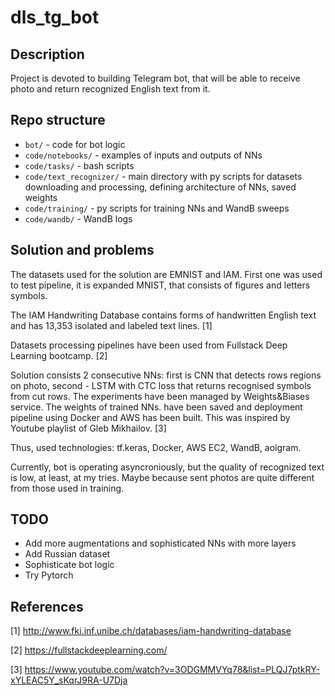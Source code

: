 # dls_tg_bot

## Description

Project is devoted to building Telegram bot, that will be able to receive photo and return recognized English text from it.


## Repo structure

* `bot/` - code for bot logic
* `code/notebooks/` - examples of inputs and outputs of NNs
* `code/tasks/` - bash scripts
* `code/text_recognizer/` - main directory with py scripts for datasets downloading and processing, defining architecture of NNs, saved weights
* `code/training/` - py scripts for training NNs and WandB sweeps
* `code/wandb/` - WandB logs


## Solution and problems

The datasets used for the solution are EMNIST and IAM. First one was used to test pipeline, it is expanded MNIST, that consists of figures and letters symbols. 

The IAM Handwriting Database contains forms of handwritten English text and has 13,353 isolated and labeled text lines. [1]

Datasets processing pipelines have been used from Fullstack Deep Learning bootcamp. [2]

Solution consists 2 consecutive NNs: first is CNN that detects rows regions on photo, second - LSTM with CTC loss that returns recognised symbols from cut rows. The experiments have been managed by Weights&Biases service. The weights of trained NNs. have been saved and deployment pipeline using Docker and AWS has been built. This was inspired by Youtube playlist of Gleb Mikhailov. [3] 

Thus, used technologies: tf.keras, Docker, AWS EC2, WandB, aoigram.

Currently, bot is operating asyncroniously, but the quality of recognized text is low, at least, at my tries. Maybe because sent photos are quite different from those used in training.

## TODO

* Add more augmentations and sophisticated NNs with more layers 
* Add Russian dataset
* Sophisticate bot logic
* Try Pytorch

## References
[1] http://www.fki.inf.unibe.ch/databases/iam-handwriting-database

[2] https://fullstackdeeplearning.com/

[3] https://www.youtube.com/watch?v=3ODGMMVYq78&list=PLQJ7ptkRY-xYLEAC5Y_sKqrJ9RA-U7Dja

